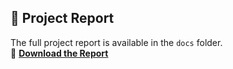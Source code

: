## 📄 Project Report

The full project report is available in the `docs` folder.  
📌 **[Download the Report](docs/Batuhan_ÖZTÜRK_GH1031500_ADVANCED_PROGRAMMING_PROJECT.pdf)** 
